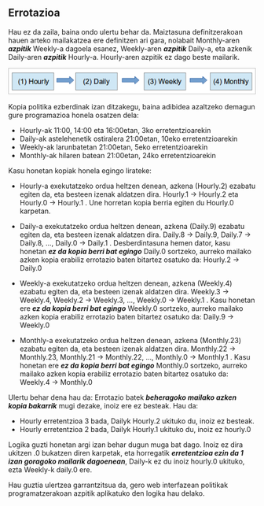 ## Errotazioa

Hau ez da zaila, baina ondo ulertu behar da. Maiztasuna definitzerakoan hauen arteko mailakatzea ere definitzen ari gara, nolabait Monthly-aren ***azpitik*** Weekly-a dagoela esanez, Weekly-aren ***azpitik*** Daily-a, eta azkenik Daily-aren ***azpitik*** Hourly-a. Hourly-aren azpitik ez dago beste mailarik.

![Bezeroak eta Lanak](../assets/conceptos1.png)

Kopia politika ezberdinak izan ditzakegu, baina adibidea azaltzeko demagun gure programazioa honela osatzen dela:
- Hourly-ak 11:00, 14:00 eta 16:00etan, 3ko erretentzioarekin
- Daily-ak astelehenetik ostiralera 21:00etan, 10eko erretentzioarekin
- Weekly-ak larunbatetan 21:00etan, 5eko erretentzioarekin
- Monthly-ak hilaren batean 21:00etan, 24ko erretentzioarekin

Kasu honetan kopiak honela egingo lirateke:

- Hourly-a exekutatzeko ordua heltzen denean, azkena (Hourly.2) ezabatu egiten da, eta besteen izenak aldatzen dira. Hourly.1 → Hourly.2 eta Hourly.0 → Hourly.1 . Une horretan kopia berria egiten du Hourly.0 karpetan.

- Daily-a exekutatzeko ordua heltzen denean, azkena (Daily.9) ezabatu egiten da, eta besteen izenak aldatzen dira. Daily.8 → Daily.9, Daily.7 → Daily.8, ..., Daily.0 → Daily.1 . Desberdintasuna hemen dator, kasu honetan ***ez da kopia berri bat egingo*** Daily.0 sortzeko, aurreko mailako azken kopia erabiliz errotazio baten bitartez osatuko da: Hourly.2 → Daily.0

- Weekly-a exekutatzeko ordua heltzen denean, azkena (Weekly.4) ezabatu egiten da, eta besteen izenak aldatzen dira. Weekly.3 → Weekly.4, Weekly.2 → Weekly.3, ..., Weekly.0 → Weekly.1 . Kasu honetan ere ***ez da kopia berri bat egingo*** Weekly.0 sortzeko, aurreko mailako azken kopia erabiliz errotazio baten bitartez osatuko da: Daily.9 → Weekly.0

- Monthly-a exekutatzeko ordua heltzen denean, azkena (Monthly.23) ezabatu egiten da, eta besteen izenak aldatzen dira. Monthly.22 → Monthly.23, Monthly.21 → Monthly.22, ..., Monthly.0 → Monthly.1 . Kasu honetan ere ***ez da kopia berri bat egingo*** Monthly.0 sortzeko, aurreko mailako azken kopia erabiliz errotazio baten bitartez osatuko da: Weekly.4 → Monthly.0

Ulertu behar dena hau da: Errotazio batek ***beheragoko mailako azken kopia bakarrik*** mugi dezake, inoiz ere ez besteak. Hau da:

- Hourly erretentzioa 3 bada, Dailyk Hourly.2 ukituko du, inoiz ez besteak.
- Hourly erretentzioa 2 bada, Dailyk Hourly.1 ukituko du, inoiz  ez hourly.0

Logika guzti honetan argi izan behar dugun muga bat dago. Inoiz ez dira ukitzen .0 bukatzen diren karpetak, eta horregatik ***erretentzioa ezin da 1 izan goragoko mailarik dagoenean***, Daily-k ez du inoiz hourly.0  ukituko, ezta Weekly-k daily.0 ere.

Hau guztia ulertzea garrantzitsua da, gero web interfazean politikak programatzerakoan azpitik aplikatuko den logika hau delako.

